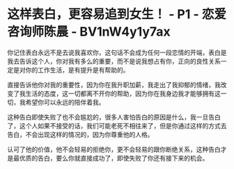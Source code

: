 # 这样表白，更容易追到女生！ - P1 - 恋爱咨询师陈晨 - BV1nW4y1y7ax

你记住表白永远不是去说我喜欢你，这句话不会成为任何一段恋情的开端，表白是我去告诉这个人，你对我有多么的重要，而不是说我想占有你，正向的良性关系一定是对你的工作生活，是有提升是有帮助的。

直接告诉他你对我的重要性，因为你在我升职加薪，我走出了我抑郁的情绪，我改变了我生活的态度，这一切都离不开你的帮助，因为你在我身边我才能够拥有这一切，我希望你可以永远的陪伴着我。

这种告白即使失败了也不会尴尬的，很多人害怕告白的原因是什么，我一旦告白了，这个人如果不接受的话，我们可能老死不相往来了，但是你通过这样的方式去告白，不会出现这样的情况的，因为你尊重他的人格。

认可了他的价值，他不会轻易的拒绝你，更不会轻易的跟你断绝关系，这种告白才是最优质的告白，要么你就直接成功了，即使失败了你还有接下来的机会。

